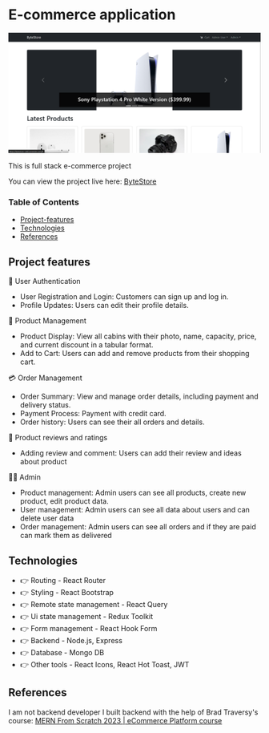 # E-commerce application

![ByteStore](/frontend/public/images/e-commerce-ss.png)

This is full stack e-commerce project

You can view the project live here:
[ByteStore](https://bytestore-cxk6.onrender.com)

### Table of Contents

- [Project-features](#project-features)
- [Technologies](#technologies)
- [References](#references)

## Project features

👤 User Authentication
- User Registration and Login: Customers can sign up and log in.
- Profile Updates: Users can edit their profile details.

🛒 Product Management
- Product Display: View all cabins with their photo, name, capacity, price, and current discount in a tabular format.
- Add to Cart: Users can add and remove products from their shopping cart.

💳 Order Management
- Order Summary: View and manage order details, including payment and delivery status.
- Payment Process: Payment with credit card.
- Order history: Users can see their all orders and details.

💬 Product reviews and ratings
- Adding review and comment: Users can add their review and ideas about product

👨‍💼 Admin
- Product management: Admin users can see all products, create new product, edit product data.
- User management: Admin users can see all data about users and can delete user data
- Order management: Admin users can see all orders and if they are paid can mark them as delivered

## Technologies

- 👉 Routing - React Router
- 👉 Styling - React Bootstrap
- 👉 Remote state management - React Query
- 👉 Ui state management - Redux Toolkit
- 👉 Form management - React Hook Form
- 👉 Backend - Node.js, Express
- 👉 Database - Mongo DB
- 👉 Other tools - React Icons, React Hot Toast, JWT

## References

I am not backend developer I built backend with the help of Brad Traversy's course: [MERN From Scratch 2023 | eCommerce Platform course](https://www.udemy.com/course/mern-ecommerce/)
 
